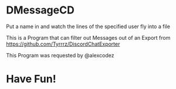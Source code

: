 # DMessageCD
Put a name in and watch the lines of the specified user fly into a file 

This is a Program that can filter out Messages out of an Export from https://github.com/Tyrrrz/DiscordChatExporter

This Program was requested by @alexcodez 
# Have Fun!
